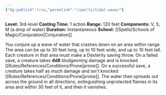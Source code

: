 ```yaml
---
{"dg-publish":true,"permalink":"/spells/tidal-wave/"}
---
```


**Level:** 3rd-level
**Casting Time:** 1 action
**Range:** 120 feet
**Components:** V, S, M (a drop of water)
**Duration:** Instantaneous
**School:** [[Spells/Schools of Magic/Conjuration\|Conjuration]]

You conjure up a wave of water that crashes down on an area within range. The area can be up to 30 feet long, up to 10 feet wide, and up to 10 feet tall. Each creature in that area must make a Dexterity saving throw. On a failed save, a creature takes **4d8** bludgeoning damage and is knocked [[Rules/References/Conditions/Prone\|prone]]. On a successful save, a creature takes half as much damage and isn't knocked [[Rules/References/Conditions/Prone\|prone]]. The water then spreads out across the ground in all directions, extinguishing unprotected flames in its area and within 30 feet of it, and then it vanishes.